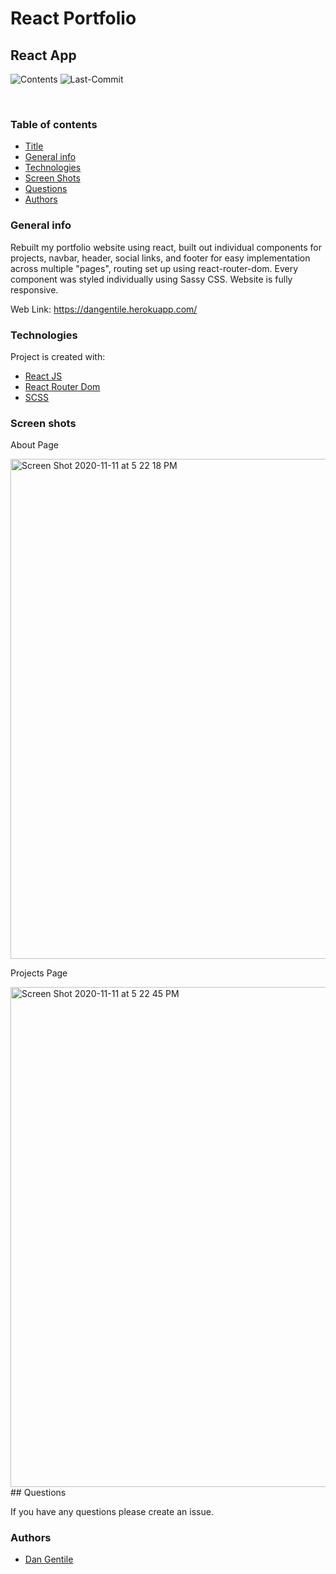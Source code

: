 # React Portfolio

## React App

![Contents](https://img.shields.io/github/languages/top/dan-gentile/react-portfolio)
![Last-Commit](https://img.shields.io/github/last-commit/dan-gentile/react-portfolio)

​

### Table of contents

- [Title](#title)
- [General info](#general-info)
- [Technologies](#Technologies)
- [Screen Shots](#Screen-shots)
- [Questions](#questions)
- [Authors](#Authors)

### General info

Rebuilt my portfolio website using react, built out individual components for projects, navbar, header, social links, and footer for easy implementation across multiple "pages", routing set up using react-router-dom. Every component was styled individually using Sassy CSS. Website is fully responsive.

Web Link: <https://dangentile.herokuapp.com/>
​

### Technologies

Project is created with:

- [React JS](https://reactjs.org/)
- [React Router Dom](https://reactrouter.com/web/guides/quick-start)
- [SCSS](https://sass-lang.com/)

### Screen shots

About Page

<img width="800" alt="Screen Shot 2020-11-11 at 5 22 18 PM" src="https://user-images.githubusercontent.com/68626350/98883051-8b649b80-2442-11eb-902c-618ddf527d5c.png">

Projects Page

<img width="800" alt="Screen Shot 2020-11-11 at 5 22 45 PM" src="https://user-images.githubusercontent.com/68626350/98883085-9d463e80-2442-11eb-9726-e2e7b8d99f14.png">
## Questions

If you have any questions please create an issue.

### Authors

- [Dan Gentile](https://github.com/dan-gentile)
  ​
